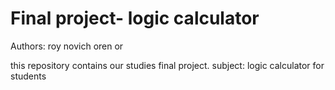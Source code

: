 # Final project- logic calculator
Authors:
  roy novich
  oren or
 
this repository contains our studies final project.
subject:
  logic calculator for students
